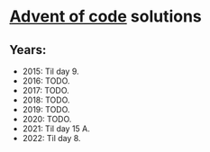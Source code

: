 # [Advent of code](https://adventofcode.com) solutions

## Years:
- 2015: Til day 9.
- 2016: TODO.
- 2017: TODO.
- 2018: TODO.
- 2019: TODO.
- 2020: TODO.
- 2021: Til day 15 A.
- 2022: Til day 8.
